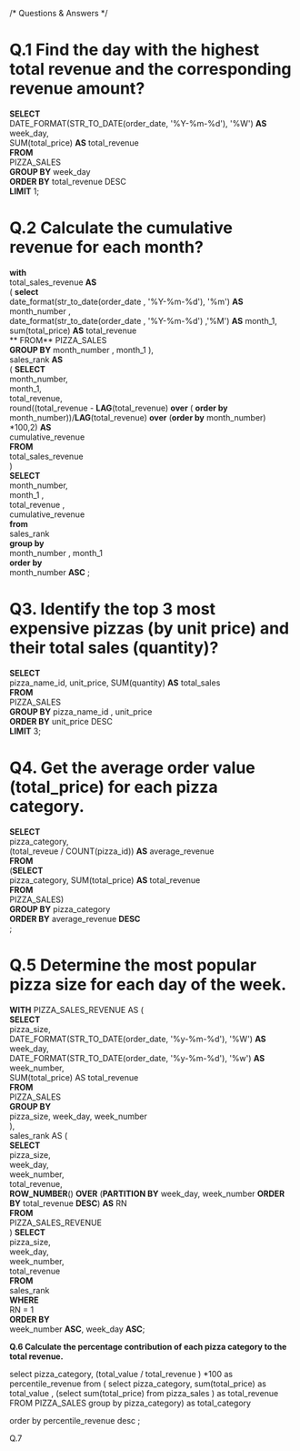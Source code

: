 /* Questions & Answers */

# Q.1 Find the day with the highest total revenue and the corresponding revenue amount?

**SELECT**  
    DATE_FORMAT(STR_TO_DATE(order_date, '%Y-%m-%d'),   '%W') **AS** week_day,  
    SUM(total_price) **AS** total_revenue  
**FROM**   
      PIZZA_SALES  
**GROUP BY** week_day  
**ORDER BY** total_revenue DESC  
**LIMIT** 1;  




# Q.2 Calculate the cumulative revenue for each month?

**with**   
total_sales_revenue **AS**  
( **select**   
	 date_format(str_to_date(order_date , '%Y-%m-%d'), '%m') **AS** month_number ,  
     date_format(str_to_date(order_date , '%Y-%m-%d') ,'%M') **AS** month_1,  
     sum(total_price) **AS** total_revenue  
    ** FROM** PIZZA_SALES  
     **GROUP BY** month_number , month_1 ),  
sales_rank **AS**  
		( **SELECT**     
				month_number,    
				month_1,    
                total_revenue,    
                round((total_revenue - **LAG**(total_revenue) **over** ( **order by** month_number))/**LAG**(total_revenue) **over** (**order by** month_number) *100,2) **AS**  
 cumulative_revenue        
			  	**FROM**     
                total_sales_revenue      
                )  
  	**SELECT**    
		  	month_number,          
		    	month_1 ,     
			total_revenue ,    
            cumulative_revenue    
  	**from**   
  		sales_rank    
  	**group by**       
			  month_number , month_1   
	**order by**       
			month_number  **ASC** ;    





# Q3. Identify the top 3 most expensive pizzas (by unit price) and their total sales (quantity)?
  
   **SELECT**   
    pizza_name_id, unit_price, SUM(quantity) **AS** total_sales  
**FROM**  
    PIZZA_SALES  
**GROUP BY** pizza_name_id , unit_price  
**ORDER BY** unit_price DESC  
**LIMIT** 3;  



# Q4. Get the average order value (total_price) for each pizza category.

**SELECT**   
    pizza_category,  
    (total_reveue / COUNT(pizza_id)) **AS** average_revenue  
**FROM**  
    (**SELECT**   
        pizza_category, SUM(total_price) **AS** total_revenue  
    **FROM**  
        PIZZA_SALES)  
**GROUP BY** pizza_category  
**ORDER BY** average_revenue **DESC**  
  ;




# Q.5 Determine the most popular pizza size for each day of the week.

**WITH** PIZZA_SALES_REVENUE AS (  
    **SELECT**   
        pizza_size,  
        DATE_FORMAT(STR_TO_DATE(order_date, '%y-%m-%d'), '%W') **AS** week_day,  
        DATE_FORMAT(STR_TO_DATE(order_date, '%y-%m-%d'), '%w') **AS** week_number,  
        SUM(total_price) AS total_revenue  
    **FROM**  
        PIZZA_SALES     
    **GROUP BY**    
        pizza_size, week_day, week_number  
),  
sales_rank AS (  
    **SELECT**   
        pizza_size,  
        week_day,  
        week_number,  
        total_revenue,  
        **ROW_NUMBER**() **OVER** (**PARTITION BY** week_day, week_number **ORDER BY** total_revenue **DESC**) **AS** RN   
    **FROM**  
        PIZZA_SALES_REVENUE  
)
**SELECT**   
    pizza_size,  
    week_day,  
    week_number,  
    total_revenue  
**FROM**  
    sales_rank   
**WHERE**  
    RN = 1  
**ORDER BY**   
    week_number **ASC**, week_day **ASC**; 



**Q.6 Calculate the percentage contribution of each pizza category to the total revenue.**


select
	  pizza_category,
      (total_value / total_revenue ) *100 as percentile_revenue
      from
		( select
          pizza_category,
          sum(total_price) as total_value ,
          (select sum(total_price) from pizza_sales ) as total_revenue
FROM PIZZA_SALES
group by pizza_category) as total_category

order by 
percentile_revenue  desc ;


Q.7  


